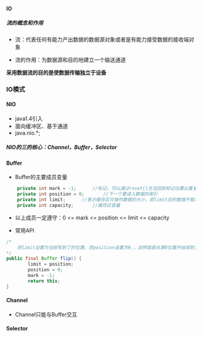 #### IO

##### 流的概念和作用

- 流：代表任何有能力产出数据的数据源对象或者是有能力接受数据的接收端对象<Thinking in Java>

- 流的作用：为数据源和目的地建立一个输送通道

**采用数据流的目的是使数据传输独立于设备**



### IO模式

#### NIO

- java1.4引入
- 面向缓冲区、基于通道
- java.nio.*;

##### NIO的三的核心：Channel，Buffer，Selector



#### Buffer

- Buffer的主要成员变量

```java
	private int mark = -1;		//标记，可以通过reset()方法回到标记位置以重复读
    private int position = 0;		//下一个要读入数据的索引
    private int limit;		//表示缓存区可操作数据的大小，即limit后的数据不能读写。写入时，limit等于buffer的容量（即capacity的大小）；读取时,limit等于缓存区数据量
    private int capacity;		//缓存区容量
```

- 以上成员一定遵守：0 <= mark <= position <= limit <= capacity

- 常用API

```java
/*
	将limit设置为当前写到了的位置，将position设置为0,，这样就是从第0位置开始读到当前写到的位置
*/
public final Buffer flip() {
        limit = position;
        position = 0;
        mark = -1;
        return this;
}
```



#### Channel

- Channel只能与Buffer交互   

#### Selector


